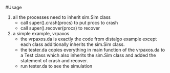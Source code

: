 #Usage
1. all the processes need to inherit sim.Sim class
    * call super().crash(procs) to put procs to crash
    * call super().recover(procs) to recover
2. a simple example, vrpaxos
    * the vrpaxos.da is exactly the code from distalgo example except each class additionally inherits the sim.Sim class.
    * the tester.da copies everything in main function of the vrpaxos.da to a Test class which also inherits the sim.Sim class and added the statement of crash and recover.
    * run tester.da to see the simulation